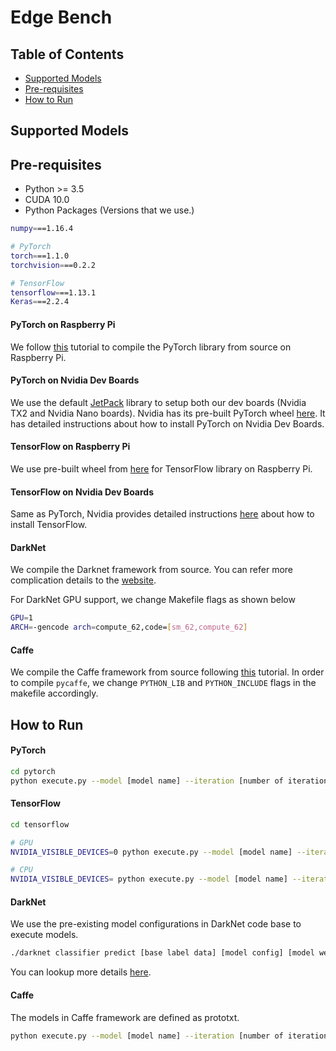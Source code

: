 # Edge Bench

## Table of Contents
* [Supported Models](#supported-models)
* [Pre-requisites](#pre-requisites)
* [How to Run](#how-to-run)

## Supported Models

## Pre-requisites
* Python >= 3.5
* CUDA 10.0
* Python Packages (Versions that we use.)
```bash
numpy===1.16.4

# PyTorch
torch===1.1.0
torchvision===0.2.2

# TensorFlow
tensorflow===1.13.1
Keras===2.2.4
```
#### PyTorch on Raspberry Pi
We follow [this](https://medium.com/hardware-interfacing/how-to-install-pytorch-v4-0-on-raspberry-pi-3b-odroids-and-other-arm-based-devices-91d62f2933c7)
tutorial to compile the PyTorch library from source on Raspberry Pi.

#### PyTorch on Nvidia Dev Boards
We use the default [JetPack](https://developer.nvidia.com/embedded/jetpack) 
library to setup both our dev boards (Nvidia TX2 and Nvidia Nano boards). Nvidia has its
pre-built PyTorch wheel [here](https://devtalk.nvidia.com/default/topic/1049071/jetson-nano/pytorch-for-jetson-nano/).
It has detailed instructions about how to install PyTorch on Nvidia Dev Boards.

#### TensorFlow on Raspberry Pi
We use pre-built wheel from [here](https://github.com/lhelontra/tensorflow-on-arm) for TensorFlow library on 
Raspberry Pi. 

#### TensorFlow on Nvidia Dev Boards
Same as PyTorch, Nvidia provides detailed instructions [here](https://docs.nvidia.com/deeplearning/frameworks/install-tf-jetson-platform/index.html#install)
about how to install TensorFlow.

#### DarkNet
We compile the Darknet framework from source. You can refer more complication details to the 
[website](https://pjreddie.com/darknet/install/).

For DarkNet GPU support, we change Makefile flags as shown below 
```bash
GPU=1
ARCH=-gencode arch=compute_62,code=[sm_62,compute_62]
```

#### Caffe
We compile the Caffe framework from source following [this](https://github.com/BVLC/caffe/wiki/Ubuntu-16.04-or-15.10-Installation-Guide)
tutorial. In order to compile `pycaffe`, we change `PYTHON_LIB` and `PYTHON_INCLUDE` flags in the makefile accordingly. 

## How to Run
#### PyTorch
```bash
cd pytorch
python execute.py --model [model name] --iteration [number of iterations] --cpu [use CPU if set]
```

#### TensorFlow
```bash
cd tensorflow

# GPU
NVIDIA_VISIBLE_DEVICES=0 python execute.py --model [model name] --iteration [number of iterations]

# CPU
NVIDIA_VISIBLE_DEVICES= python execute.py --model [model name] --iteration [number of iterations]
```

#### DarkNet
We use the pre-existing model configurations in DarkNet code base to execute models.
```bash
./darknet classifier predict [base label data] [model config] [model weights] [inference data]
```
You can lookup more details [here](https://pjreddie.com/darknet/imagenet/).

#### Caffe
The models in Caffe framework are defined as prototxt. 
```bash
python execute.py --model [model name] --iteration [number of iteration] --cpu [use CPU if set]
```
